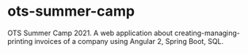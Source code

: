 # ots-summer-camp
OTS Summer Camp 2021. A web application about creating-managing-printing invoices of a company using Angular 2, Spring Boot, SQL.
